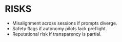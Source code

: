 # RISKS
- Misalignment across sessions if prompts diverge.
- Safety flags if autonomy pilots lack preflight.
- Reputational risk if transparency is partial.
